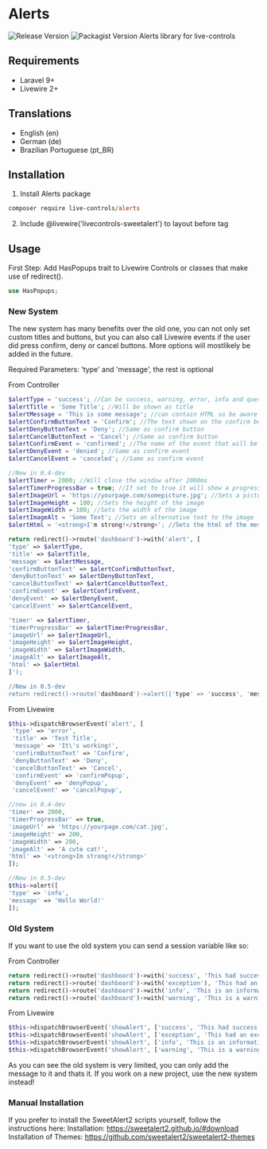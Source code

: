 # Alerts
 ![Release Version](https://img.shields.io/github/v/release/live-controls/alerts)
 ![Packagist Version](https://img.shields.io/packagist/v/live-controls/alerts?color=%23007500)
 Alerts library for live-controls

## Requirements
- Laravel 9+
- Livewire 2+


## Translations
- English (en)
- German (de)
- Brazilian Portuguese (pt_BR)


## Installation

1. Install Alerts package
```ps
composer require live-controls/alerts
```
2. Include @livewire('livecontrols-sweetalert') to layout before </body> tag


## Usage
First Step:
Add HasPopups trait to Livewire Controls or classes that make use of redirect().
```php
use HasPopups;
```

### New System
The new system has many benefits over the old one, you can not only set custom titles and buttons, but you can also call Livewire events if the user did press confirm, deny or cancel buttons. More options will mostlikely be added in the future.

Required Parameters: 'type' and 'message', the rest is optional

From Controller
```php
$alertType = 'success'; //Can be success, warning, error, info and question
$alertTitle = 'Some Title'; //Will be shown as title
$alertMessage = 'This is some message'; //can contain HTML so be aware of that!
$alertConfirmButtonText = 'Confirm'; //The text shown on the confirm button, if you dont want to show the button set it to null or don't set it in the call
$alertDenyButtonText = 'Deny'; //Same as confirm button
$alertCancelButtonText = 'Cancel'; //Same as confirm button
$alertConfirmEvent = 'confirmed'; //The name of the event that will be called when the user clicks on the confirm button set to null or don't set it in the call to ignore it
$alertDenyEvent = 'denied'; //Same as confirm event
$alertCancelEvent = 'canceled'; //Same as confirm event

//New in 0.4-dev
$alertTimer = 2000; //Will close the window after 2000ms
$alertTimerProgressBar = true; //If set to true it will show a progressbar on the bottom
$alertImageUrl = 'https://yourpage.com/somepicture.jpg'; //Sets a picture for the alert
$alertImageHeight = 100; //Sets the height of the image
$alertImageWidth = 100; //Sets the width of the image
$alertImageAlt = 'Some Text'; //Sets an alternative text to the image
$alertHtml = '<strong>I'm strong!</strong>'; //Sets the html of the message, ignores message if set! Take care with that and don't allow userinput on this one!

return redirect()->route('dashboard')->with('alert', [
'type' => $alertType,
'title' => $alertTitle,
'message' => $alertMessage,
'confirmButtonText' => $alertConfirmButtonText,
'denyButtonText' => $alertDenyButtonText,
'cancelButtonText' => $alertCancelButtonText,
'confirmEvent' => $alertConfirmEvent,
'denyEvent' => $alertDenyEvent,
'cancelEvent' => $alertCancelEvent,

'timer' => $alertTimer,
'timerProgressBar' => $alertTimerProgressBar,
'imageUrl' => $alertImageUrl,
'imageHeight' => $alertImageHeight,
'imageWidth' => $alertImageWidth,
'imageAlt' => $alertImageAlt,
'html' => $alertHtml
]');

//New in 0.5-dev
return redirect()->route('dashboard')->alert(['type' => 'success', 'message' => 'Hello World!']);
```

From Livewire
```php
$this->dispatchBrowserEvent('alert', [
 'type' => 'error',
 'title' => 'Test Title',
 'message' => 'It\'s working!',
 'confirmButtonText' => 'Confirm',
 'denyButtonText' => 'Deny',
 'cancelButtonText' => 'Cancel',
 'confirmEvent' => 'confirmPopup',
 'denyEvent' => 'denyPopup',
 'cancelEvent' => 'cancelPopup',

//new in 0.4-dev
'timer' => 2000,
'timerProgressBar' => true,
'imageUrl' => 'https://yourpage.com/cat.jpg',
'imageHeight' => 200,
'imageWidth' => 200,
'imageAlt' => 'A cute cat!',
'html' => '<strong>Im strong!</strong>'
]);

//New in 0.5-dev
$this->alert([
'type' => 'info',
'message' => 'Hello World!'
]);
```

### Old System
If you want to use the old system you can send a session variable like so:

From Controller
```php
return redirect()->route('dashboard')->with('success', 'This had success!'); //Will show a success popup
return redirect()->route('dashboard')->with('exception'), 'This had an exception!'); //Will show an error popup
return redirect()->route('dashboard')->with('info', 'This is an information'); //Will show an info popup
return redirect()->route('dashboard')->with('warning', 'This is a warning'); //Will show a warning popup
```

From Livewire
```php
$this->dispatchBrowserEvent('showAlert', ['success', 'This had success!']); //Will show a success popup
$this->dispatchBrowserEvent('showAlert', ['exception', 'This had an exception']); //Will show an error popup
$this->dispatchBrowserEvent('showAlert', ['info', 'This is an information']); //Will show an info popup
$this->dispatchBrowserEvent('showAlert', ['warning', 'This is a warning']); //Will show a warning popup
```
As you can see the old system is very limited, you can only add the message to it and thats it. If you work on a new project, use the new system instead!

### Manual Installation
If you prefer to install the SweetAlert2 scripts yourself, follow the instructions here: 
Installation: https://sweetalert2.github.io/#download
Installation of Themes: https://github.com/sweetalert2/sweetalert2-themes